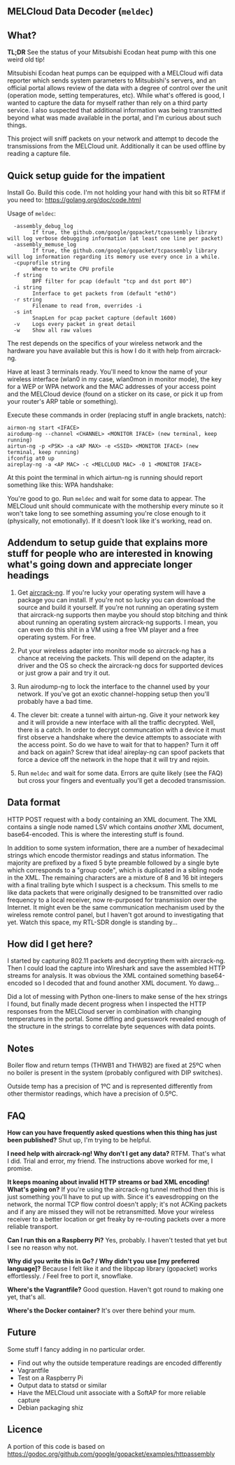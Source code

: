 MELCloud Data Decoder (`meldec`)
---------------------

What?
-----
**TL;DR**
See the status of your Mitsubishi Ecodan heat pump with this one weird old tip!

Mitsubishi Ecodan heat pumps can be equipped with a MELCloud wifi data reporter which sends system parameters to Mitsubishi's servers, and an official portal allows review of the data with a degree of control over the unit (operation mode, setting temperatures, etc). While what's offered is good, I wanted to capture the data for myself rather than rely on a third party service. I also suspected that additional information was being transmitted beyond what was made available in the portal, and I'm curious about such things.

This project will sniff packets on your network and attempt to decode the transmissions from the MELCloud unit. Additionally it can be used offline by reading a capture file.

Quick setup guide for the impatient
-----------------------------------
Install Go. Build this code. I'm not holding your hand with this bit so RTFM if you need to: https://golang.org/doc/code.html

Usage of `meldec`:

      -assembly_debug_log
            If true, the github.com/google/gopacket/tcpassembly library will log verbose debugging information (at least one line per packet)
      -assembly_memuse_log
            If true, the github.com/google/gopacket/tcpassembly library will log information regarding its memory use every once in a while.
      -cpuprofile string
            Where to write CPU profile
      -f string
            BPF filter for pcap (default "tcp and dst port 80")
      -i string
            Interface to get packets from (default "eth0")
      -r string
            Filename to read from, overrides -i
      -s int
            SnapLen for pcap packet capture (default 1600)
      -v    Logs every packet in great detail
      -w    Show all raw values

The rest depends on the specifics of your wireless network and the hardware you have available but this is how I do it with help from aircrack-ng.

Have at least 3 terminals ready. You'll need to know the name of your wireless interface (wlan0 in my case, wlan0mon in monitor mode), the key for a WEP or WPA network and the MAC addresses of your access point and the MELCloud device (found on a sticker on its case, or pick it up from your router's ARP table or something).

Execute these commands in order (replacing stuff in angle brackets, natch):
```
airmon-ng start <IFACE>
airodump-ng --channel <CHANNEL> <MONITOR IFACE> (new terminal, keep running)
airtun-ng -p <PSK> -a <AP MAX> -e <SSID> <MONITOR IFACE> (new terminal, keep running)
ifconfig at0 up
aireplay-ng -a <AP MAC> -c <MELCLOUD MAC> -0 1 <MONITOR IFACE>
```

At this point the terminal in which airtun-ng is running should report something like this:
WPA handshake: <MELCLOUD MAC>

You're good to go. Run `meldec` and wait for some data to appear. The MELCloud unit should communicate with the mothership every minute so it won't take long to see something assuming you're close enough to it (physically, not emotionally). If it doesn't look like it's working, read on.

Addendum to setup guide that explains more stuff for people who are interested in knowing what's going down and appreciate longer headings
-----------------------------------------
1. Get [aircrack-ng](http://aircrack-ng.org/). If you're lucky your operating system will have a package you can install. If you're not so lucky you can download the source and build it yourself. If you're not running an operating system that aircrack-ng supports then maybe you should stop bitching and think about running an operating system aircrack-ng supports. I mean, you can even do this shit in a VM using a free VM player and a free operating system. For free.

2. Put your wireless adapter into monitor mode so aircrack-ng has a chance at receiving the packets. This will depend on the adapter, its driver and the OS so check the aircrack-ng docs for supported devices or just grow a pair and try it out.

3. Run airodump-ng to lock the interface to the channel used by your network. If you've got an exotic channel-hopping setup then you'll probably have a bad time.

4. The clever bit: create a tunnel with airtun-ng. Give it your network key and it will provide a new interface with all the traffic decrypted. Well, there is a catch. In order to decrypt communcation with a device it must first observe a handshake where the device attempts to associate with the access point. So do we have to wait for that to happen? Turn it off and back on again? Screw that idea! aireplay-ng can spoof packets that force a device off the network in the hope that it will try and rejoin.

5. Run `meldec` and wait for some data. Errors are quite likely (see the FAQ) but cross your fingers and eventually you'll get a decoded transmission.

Data format
-----------
HTTP POST request with a body containing an XML document. The XML contains a single node named LSV which contains _another_ XML document, base64-encoded. This is where the interesting stuff is found.

In addition to some system information, there are a number of hexadecimal strings which encode thermistor readings and status information. The majority are prefixed by a fixed 5 byte preamble followed by a single byte which corresponds to a "group code", which is duplicated in a sibling node in the XML. The remaining characters are a mixture of 8 and 16 bit integers with a final trailing byte which I suspect is a checksum. This smells to me like data packets that were originally designed to be transmitted over radio frequency to a local receiver, now re-purposed for transmission over the Internet. It might even be the same communication mechanism used by the wireless remote control panel, but I haven't got around to investigating that yet. Watch this space, my RTL-SDR dongle is standing by...

How did I get here?
-------------------
I started by capturing 802.11 packets and decrypting them with aircrack-ng. Then I could load the capture into Wireshark and save the assembled HTTP streams for analysis. It was obvious the XML contained something base64-encoded so I decoded that and found another XML document. Yo dawg...

Did a lot of messing with Python one-liners to make sense of the hex strings I found, but finally made decent progress when I inspected the HTTP responses from the MELCloud server in combination with changing temperatures in the portal. Some diffing and guesswork revealed enough of the structure in the strings to correlate byte sequences with data points.


Notes
-----
Boiler flow and return temps (THWB1 and THWB2) are fixed at 25ºC when no boiler is present in the system (probably configured with DIP switches).

Outside temp has a precision of 1ºC and is represented differently from other thermistor readings, which have a precision of 0.5ºC.

FAQ
---
**How can you have frequently asked questions when this thing has just been published?**
Shut up, I'm trying to be helpful.

**I need help with aircrack-ng! Why don't I get any data?**
RTFM. That's what I did. Trial and error, my friend. The instructions above worked for me, I promise.

**It keeps moaning about invalid HTTP streams or bad XML encoding! What's going on?**
If you're using the aircrack-ng tunnel method then this is just something you'll have to put up with. Since it's eavesdropping on the network, the normal TCP flow control doesn't apply; it's not ACKing packets and if any are missed they will not be retransmitted. Move your wireless receiver to a better location or get freaky by re-routing packets over a more reliable transport.

**Can I run this on a Raspberry Pi?**
Yes, probably. I haven't tested that yet but I see no reason why not.

**Why did you write this in Go? / Why didn't you use [my preferred language]?**
Because I felt like it and the libpcap library (gopacket) works effortlessly. / Feel free to port it, snowflake.

**Where's the Vagrantfile?**
Good question. Haven't got round to making one yet, that's all.

**Where's the Docker container?**
It's over there behind your mum.

Future
------
Some stuff I fancy adding in no particular order.

 - Find out why the outside temperature readings are encoded differently
 - Vagrantfile
 - Test on a Raspberry Pi
 - Output data to statsd or similar
 - Have the MELCloud unit associate with a SoftAP for more reliable capture
 - Debian packaging shiz

Licence
-------
A portion of this code is based on https://godoc.org/github.com/google/gopacket/examples/httpassembly